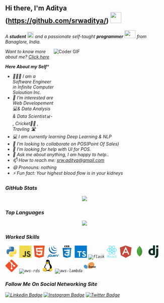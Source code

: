 

## Hi there, I'm  Aditya (https://github.com/srwaditya/) <img src="https://raw.githubusercontent.com/TheDudeThatCode/TheDudeThatCode/master/Assets/Hi.gif" width=35 height=35>

<p>
  <em>
    A <b>student</b> <img src="https://raw.githubusercontent.com/TheDudeThatCode/TheDudeThatCode/master/Assets/Medal.gif" width=20 height=20> and a passionate self-taught <b>programmer</b> <img src="https://raw.githubusercontent.com/TheDudeThatCode/TheDudeThatCode/master/Assets/Developer.gif" width=35 height=25> from Banaglore, India.
  </em>
 </p>

<img align="right" alt="Coder GIF" height=250 width=350 src="https://i.pinimg.com/originals/e4/26/70/e426702edf874b181aced1e2fa5c6cde.gif" />

<em> Want to know more about me? [Click here](https://github.com/srwaditya/) </em>
<em>



**Here About my Self***

- 👨🏾‍💻 I am a Software Engineer  in Infinite Computer Soloution Inc. 
- 🔭 I’m interested are Web Developement💻& Data Analysis & Data Scientist📊- , Cricket🏏🌱 , Travling 🛣
- 💻 I am currently learning  Deep Learning & NLP
- 👯 I’m looking to collaborate on POS(Point Of Sales)
- 🤔 I’m looking for help with UI for POS.
- 💬 Ask me about anything, I am happy to help..
- 📫 How to reach me: srw.aditya@gmail.com
- 😄 Pronouns: nothing  
- ⚡ Fun fact: Your highest blood flow is in your kidneys


### GitHub Stats

<p align="center">
  <a href = "https://github.com/srwaditya">
<img src="https://github-readme-stats-aj8vj7k8x.vercel.app/api?username=srwaditya&show_icons=true&title_color=ffc857&icon_color=8ac926&text_color=daf7dc&bg_color=151515&count_private=true&include_all_commits=true">
  </a>
 </p>
 
 
 
### Top Languages

<p align="center">
<a href = "https://github.com/srwaditya">
  <img src="https://github-readme-stats-aj8vj7k8x.vercel.app/api/top-langs/?username=srwaditya&layout=compact&title_color=ffc857&icon_color=8ac926&text_color=daf7dc&bg_color=151515&card_width=400">
</a>
</p>


### Worked Skills

<code><img height="40" src="https://raw.githubusercontent.com/devicons/devicon/master/icons/python/python-original.svg" title="python"></code>
<code><img height="40" src="https://raw.githubusercontent.com/devicons/devicon/master/icons/javascript/javascript-original.svg" title="javascript"></code>
<code><img height="40" src="https://raw.githubusercontent.com/devicons/devicon/master/icons/html5/html5-original.svg" title="html5"></code>
<code><img height="40" src="https://raw.githubusercontent.com/devicons/devicon/master/icons/jquery/jquery-plain-wordmark.svg" title="jquery"></code>
<code><img height="40" src="https://raw.githubusercontent.com/devicons/devicon/master/icons/css3/css3-original-wordmark.svg" title="css3"></code>
<code><img height="40" src="https://raw.githubusercontent.com/devicons/devicon/master/icons/typescript/typescript-plain.svg" title="typescript"></code>
<code><img height="40" src="https://www.vectorlogo.zone/logos/pocoo_flask/pocoo_flask-icon.svg" title="flask"></code>
<code><img height="40" src="https://raw.githubusercontent.com/devicons/devicon/master/icons/react/react-original-wordmark.svg" title="react"></code>
<code><img height="40" src="https://raw.githubusercontent.com/devicons/devicon/master/icons/angularjs/angularjs-plain.svg" title="angular"></code>
<code><img height="40" src="https://raw.githubusercontent.com/devicons/devicon/master/icons/mongodb/mongodb-original.svg" title="mongodb"></code>
<code><img height="40" src="https://raw.githubusercontent.com/devicons/devicon/master/icons/django/django-plain.svg" title="django"></code>
<code><img height="40" src="https://raw.githubusercontent.com/devicons/devicon/master/icons/git/git-original.svg" title="git"></code>
<code><img height="40" src="https://cdn.worldvectorlogo.com/logos/aws-rds.svg" title="aws-rds"></code>
<code><img height="40" src="https://raw.githubusercontent.com/devicons/devicon/master/icons/linux/linux-original.svg" title="linux"></code>
<code><img height="40" src="https://cdn.worldvectorlogo.com/logos/aws-lambda-1.svg" title="aws-lambda"></code>
<code><img height="40" src="https://raw.githubusercontent.com/github/explore/80688e429a7d4ef2fca1e82350fe8e3517d3494d/topics/scikit-learn/scikit-learn.png" title="sklearn"></code>

### Follow Me On Social Networking Site

[![Linkedin Badge](https://img.shields.io/badge/-srwaditya-blue?style=flat-circle&logo=Linkedin&logoColor=white&link=https://www.linkedin.com/in/aditya-shrivastava-836915161/)](https://www.linkedin.com/in/aditya-shrivastava-836915161/) [![Instagram Badge](https://img.shields.io/badge/-@aditya.srw-e02c73?style=flat-circle&labelColor=e02c73&logo=Instagram&logoColor=white&link=https://www.instagram.com/aditya.srw/)](https://www.instagram.com/aditya.srw/)
[![Twitter Badge](https://img.shields.io/badge/-@srwaditya-1ca0f1?style=flat-circle&labelColor=1ca0f1&logo=twitter&logoColor=white&link=https://twitter.com/srwaditya)](https://twitter.com/srwaditya/)
